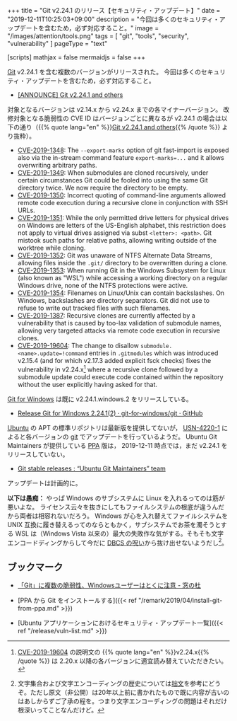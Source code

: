 +++
title = "Git v2.24.1 のリリース【セキュリティ・アップデート】"
date =  "2019-12-11T10:25:03+09:00"
description = "今回は多くのセキュリティ・アップデートを含むため，必ず対応すること。"
image = "/images/attention/tools.png"
tags  = [ "git", "tools", "security", "vulnerability" ]
pageType = "text"

[scripts]
  mathjax = false
  mermaidjs = false
+++

[Git] v2.24.1 を含む複数のバージョンがリリースされた。
今回は多くのセキュリティ・アップデートを含むため，必ず対応すること。

- [[ANNOUNCE] Git v2.24.1 and others](https://public-inbox.org/git/xmqqr21cqcn9.fsf@gitster-ct.c.googlers.com/T/)

対象となるバージョンは v2.14.x から v2.24.x までの各マイナーバージョン。
改修対象となる脆弱性の CVE ID はバージョンごとに異なるが v2.24.1 の場合は以下の通り（{{% quote lang="en" %}}[Git v2.24.1 and others](https://public-inbox.org/git/xmqqr21cqcn9.fsf@gitster-ct.c.googlers.com/T/){{% /quote %}} より抜粋）。

- [CVE-2019-1348](https://nvd.nist.gov/vuln/detail/CVE-2019-1348): The `--export-marks` option of git fast-import is exposed also via the in-stream command feature `export-marks=...` and it allows overwriting arbitrary paths.
- [CVE-2019-1349](https://nvd.nist.gov/vuln/detail/CVE-2019-1349): When submodules are cloned recursively, under certain circumstances Git could be fooled into using the same Git directory twice. We now require the directory to be empty.
- [CVE-2019-1350](https://nvd.nist.gov/vuln/detail/CVE-2019-1350): Incorrect quoting of command-line arguments allowed remote code execution during a recursive clone in conjunction with SSH URLs.
- [CVE-2019-1351](https://nvd.nist.gov/vuln/detail/CVE-2019-1351): While the only permitted drive letters for physical drives on
   Windows are letters of the US-English alphabet, this restriction does not apply to virtual drives assigned via subst `<letter>: <path>`. Git mistook such paths for relative paths, allowing writing outside of the worktree while cloning.
- [CVE-2019-1352](https://nvd.nist.gov/vuln/detail/CVE-2019-1352): Git was unaware of NTFS Alternate Data Streams, allowing files inside the `.git/` directory to be overwritten during a clone.
- [CVE-2019-1353](https://nvd.nist.gov/vuln/detail/CVE-2019-1353): When running Git in the Windows Subsystem for Linux (also known as "WSL") while accessing a working directory on a regular Windows drive, none of the NTFS protections were active.
- [CVE-2019-1354](https://nvd.nist.gov/vuln/detail/CVE-2019-1354): Filenames on Linux/Unix can contain backslashes. On Windows, backslashes are directory separators. Git did not use to refuse to write out tracked files with such filenames.
- [CVE-2019-1387](https://nvd.nist.gov/vuln/detail/CVE-2019-1387): Recursive clones are currently affected by a vulnerability that is caused by too-lax validation of submodule names, allowing very targeted attacks via remote code execution in recursive clones.
- [CVE-2019-19604](https://nvd.nist.gov/vuln/detail/CVE-2019-19604): The change to disallow `submodule.<name>.update=!command` entries in `.gitmodules` which was introduced v2.15.4 (and for which v2.17.3 added explicit fsck checks) fixes the vulnerability in v2.24.x[^git1] where a recursive clone followed by a submodule update could execute code contained within the repository without the user explicitly having asked for that.

[^git1]: [CVE-2019-19604](https://nvd.nist.gov/vuln/detail/CVE-2019-19604) の説明文の {{% quote lang="en" %}}v2.24.x{{% /quote %}} は 2.20.x 以降の各バージョンに適宜読み替えていただきたい。

[Git for Windows] は既に v2.24.1.windows.2 をリリースしている。

- [Release Git for Windows 2.24.1(2) · git-for-windows/git · GitHub](https://github.com/git-for-windows/git/releases/tag/v2.24.1.windows.2)

[Ubuntu] の APT の標準リポジトリは最新版を提供してないが， [USN-4220-1](https://usn.ubuntu.com/4220-1/ "USN-4220-1: Git vulnerabilities | Ubuntu security notices") によると各バージョンの [git] でアップデートを行っているようだ。
Ubuntu Git Maintainers が提供している [PPA] 版は， 2019-12-11 時点では，まだ v2.24.1 をリリースしていない。

- [Git stable releases : “Ubuntu Git Maintainers” team](https://launchpad.net/~git-core/+archive/ubuntu/ppa)

アップデートは計画的に。

**以下は愚痴：** やっぱ Windows のサブシステムに Linux を入れるってのは筋が悪いよな。
ライセンス云々を抜きにしてもファイルシステムの根底が違うんだから両者は相容れないだろう。
Windows が心を入れ替えてファイルシステムを UNIX 互換に履き替えるってのならともかく，サブシステムでお茶を濁そうとする WSL は（Windows Vista 以来の）最大の失敗作な気がする。そもそも文字エンコードディングからして今だに [DBCS の呪い](https://twitter.com/mattn_jp/status/1198638950480433153)から抜け出せないようだし[^ce1]。

[^ce1]: 文字集合および文字エンコーディングの歴史については[拙文](https://github.com/spiegel-im-spiegel/charset_document "spiegel-im-spiegel/charset_document: 「文字コードとその実装」 upLaTeX ドキュメント")を参考にどうぞ。ただし原文（非公開）は20年以上前に書かれたもので既に内容が古いのはあしからずご了承の程を。つまり文字エンコーディングの問題はそれだけ根深いってことなんだけど。

## ブックマーク

- [「Git」に複数の脆弱性、Windowsユーザーはとくに注意 - 窓の杜](https://forest.watch.impress.co.jp/docs/news/1223826.html)

- [PPA から Git をインストールする]({{< ref "/remark/2019/04/install-git-from-ppa.md" >}})
- [Ubuntu アプリケーションにおけるセキュリティ・アップデート一覧]({{< ref "/release/vuln-list.md" >}})

[Ubuntu]: https://www.ubuntu.com/ "The leading operating system for PCs, IoT devices, servers and the cloud | Ubuntu"
[git]: https://git-scm.com/
[Git]: https://git-scm.com/
[Git for Windows]: https://gitforwindows.org/
[PPA]: https://launchpad.net/ubuntu/+ppas "Personal Package Archives : Ubuntu"
